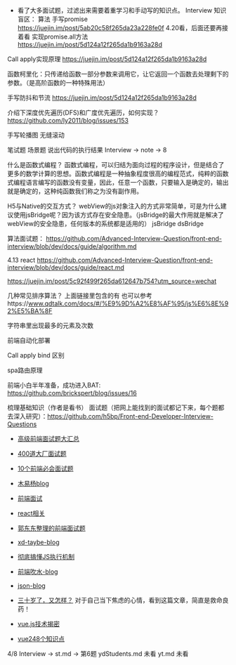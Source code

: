 * 看了大多面试题，过滤出来需要着重学习和手动写的知识点。
Interview
知识盲区：
算法
手写promise
https://juejin.im/post/5ab20c58f265da23a228fe0f
4.20看，后面还要再接着看
实现promise.all方法
https://juejin.im/post/5d124a12f265da1b9163a28d

Call apply实现原理
https://juejin.im/post/5d124a12f265da1b9163a28d

函数柯里化：只传递给函数一部分参数来调用它，让它返回一个函数去处理剩下的参数。（是高阶函数的一种特殊用法）

手写防抖和节流
https://juejin.im/post/5d124a12f265da1b9163a28d

介绍下深度优先遍历(DFS)和广度优先遍历，如何实现？
https://github.com/ly2011/blog/issues/153

手写轮播图
无缝滚动

笔试题
场景题
说出代码的执行结果
Interview -> note -> 8

什么是函数式编程？
函数式编程，可以归结为面向过程的程序设计，但是结合了更多的数学计算的思想。函数式编程是一种抽象程度很高的编程范式，纯粹的函数式编程语言编写的函数没有变量，因此，任意一个函数，只要输入是确定的，输出就是确定的，这种纯函数我们称之为没有副作用。

H5与Native的交互方式？
webView的js对象注入的方式非常简单，可是为什么建议使用jsBridge呢？因为该方式存在安全隐患。（jsBridge的最大作用就是解决了webView的安全隐患，任何版本的系统都是适用的）
jsBridge dsBridge

算法面试题：
https://github.com/Advanced-Interview-Question/front-end-interview/blob/dev/docs/guide/algorithm.md


4.13
react
https://github.com/Advanced-Interview-Question/front-end-interview/blob/dev/docs/guide/react.md

https://juejin.im/post/5c92f499f265da612647b754?utm_source=wechat

几种常见排序算法？
上面链接里包含的有
也可以参考https://www.qdtalk.com/docs/#/%E9%9D%A2%E8%AF%95/js%E6%8E%92%E5%BA%8F

字符串里出现最多的元素及次数

前端自动化部署

Call apply bind 区别

spa路由原理

前端小白半年准备，成功进入BAT:
https://github.com/brickspert/blog/issues/16

梳理基础知识（作者是看书）
面试题（把网上能找到的面试都记下来，每个题都去深入研究）：https://github.com/h5bp/Front-end-Developer-Interview-Questions

* [高级前端面试题大汇总](https://segmentfault.com/a/1190000017137059 "高级前端面试题大汇总")

* [400道大厂面试题](http://www.yidianzixun.com/article/0Lk0g8cI "400道大厂面试题")

* [10个前端必会面试题](https://juejin.im/post/5cd10e69f265da03563247e7?utm_source=wechat "10个前端必会面试题")

* [木易杨blog](https://muyiy.cn/ "木易杨blog")

* [前端面试](https://github.com/Advanced-Interview-Question/front-end-interview#%E5%89%8D%E8%A8%80 "前端面试")

* [react相关](https://github.com/Advanced-Interview-Question/front-end-interview/blob/dev/docs/guide/react.md "react相关")

* [郭东东整理的前端面试题](https://juejin.im/post/5c92f499f265da612647b754?utm_source=wechat "郭东东整理的前端面试题")

* [xd-taybe-blog](https://github.com/xd-tayde/blog "xd-taybe-blog")

* [彻底搞懂JS执行机制](https://juejin.im/post/59e85eebf265da430d571f89 "彻底搞懂JS执行机制")

* [前端吹水-blog](https://www.qdtalk.com/docs/#/ "前端吹水-blog")

* [json-blog](https://jasonandjay.github.io/study/zh/standard/Start.html "json-blog")

* [三十岁了，又怎样？](http://auan.cn/life/1026.html "三十岁了，又怎样？")
对于自己当下焦虑的心情，看到这篇文章，简直是救命良药！

* [vue.js技术揭密](https://ustbhuangyi.github.io/vue-analysis/ "vue.js技术揭密")

* [vue248个知识点](https://juejin.im/post/5d153267e51d4510624f9809 "vue248个知识点")












4/8 
Interview -> st.md -> 第6题
ydStudents.md 未看
yt.md 未看



